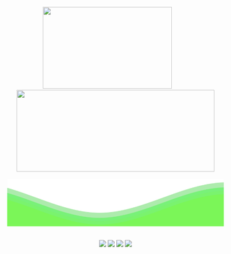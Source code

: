 <p align="center">
  <img src="https://git-stats-private-git-main-pedrolmaia.vercel.app/api/top-langs/?username=PedroLMaia&layout=compact&langs_count=7&theme=merko" width="300" height="190">
  <span style="display: inline-block; width: 35px;"></span>
  <img src="https://git-stats-private-git-main-pedrolmaia.vercel.app/api?username=PedroLMaia&show_icons=true&theme=merko&include_all_commits=true&count_private=true" width="460" height="190">
</p>

<p align="center">
  <img src="https://raw.githubusercontent.com/PedroLMaia/PedroLMaia/22367c8985e4ca216d6088f9fbdbccfe3f4ba1e0/Ondas.svg" width="100%" height="110">
</p>

##
 
<div p align="center"> 
  <a href = "https://portfolio-pedrolmaia.vercel.app"><img src="https://img.shields.io/badge/-Portf%C3%B3lio-%23009000?style=for-the-badge&logo=O&logoColor=white" target="_blank"></a>
  <a href="https://www.linkedin.com/in/pedrolmaia" target="_blank"><img src="https://img.shields.io/badge/-LinkedIn-%228B22?style=for-the-badge&logo=l&logoColor=white" target="_blank"></a> 
  <a href = "mailto:pedro-luiz-maia@hotmail.com"><img src="https://img.shields.io/badge/-Outlook-%2332CD32?style=for-the-badge&logo=l&logoColor=white" target="_blank"></a>
  <a href="https://www.instagram.com/_pedrolzmaia/" target="_blank"><img src="https://img.shields.io/badge/-Instagram-%2332CD32?style=for-the-badge&logo=i&logoColor=white" target="_blank"></a>
  
                                                
</div>
